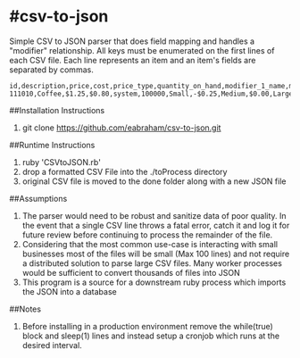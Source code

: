#csv-to-json
===========

Simple CSV to JSON parser that does field mapping and handles a "modifier" relationship.  All keys must be enumerated on the first lines of each CSV file.  Each line represents an item and an item's fields are separated by commas.

```
id,description,price,cost,price_type,quantity_on_hand,modifier_1_name,modifier_1_price,modifier_2_name,modifier_2_price,modifier_3_name,modifier_3_price
111010,Coffee,$1.25,$0.80,system,100000,Small,-$0.25,Medium,$0.00,Large,$0.30
```

##Installation Instructions
1. git clone https://github.com/eabraham/csv-to-json.git

##Runtime Instructions
1. ruby 'CSVtoJSON.rb'
2. drop a formatted CSV File into the ./toProcess directory
3. original CSV file is moved to the done folder along with a new JSON file

##Assumptions

1. The parser would need to be robust and sanitize data of poor quality.  In the event that a single CSV line throws a fatal error, catch it and log it for future review before continuing to process the remainder of the file.
2. Considering that the most common use-case is interacting with small businesses most of the files will be small (Max 100 lines) and not require a distributed solution to parse large CSV files. Many worker processes would be sufficient to convert thousands of files into JSON
3. This program is a source for a downstream ruby process which imports the JSON into a database

##Notes
1. Before installing in a production environment remove the while(true) block and sleep(1) lines and instead setup a cronjob which runs at the desired interval.
